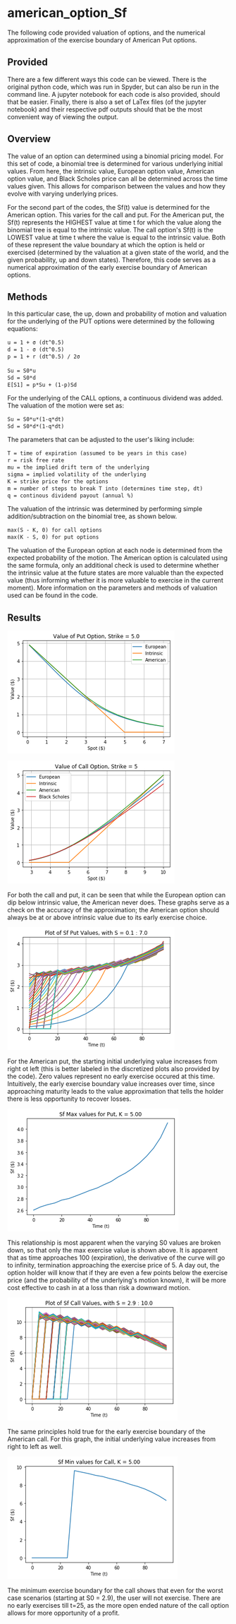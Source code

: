 # american_option_Sf
The following code provided valuation of options, and the numerical approximation of the exercise boundary of American Put options.

## Provided
There are a few different ways this code can be viewed. There is the original python code, which was run in Spyder, but can also be run in the command line. A jupyter notebook for each code is also provided, should that be easier. Finally, there is also a set of LaTex files (of the jupyter notebook) and their respective pdf outputs should that be the most convenient way of viewing the output.

## Overview
The value of an option can determined using a binomial pricing model. For this set of code, a binomial tree is determined for various underlying initial values. From here, the intrinsic value, European option value, American option value, and Black Scholes price can all be determined across the time values given. This allows for comparison between the values and how they evolve with varying underlying prices.

For the second part of the codes, the Sf(t) value is determined for the American option. This varies for the call and put. For the American put, the Sf(t) represents the HIGHEST value at time t for which the value along the binomial tree is equal to the intrinsic value. The call option's Sf(t) is the LOWEST value at time t where the value is equal to the intrinsic value. Both of these represent the value boundary at which the option is held or exercised (determined by the valuation at a given state of the world, and the given probability, up and down states). Therefore, this code serves as a numerical approximation of the early exercise boundary of American options.

## Methods
In this particular case, the up, down and probability of motion and valuation for the underlying of the PUT options were determined by the following equations:

    u = 1 + σ (dt^0.5)
    d = 1 - σ (dt^0.5)
    p = 1 + r (dt^0.5) / 2σ

    Su = S0*u
    Sd = S0*d
    E[S1] = p*Su + (1-p)Sd

For the underlying of the CALL options, a continuous dividend was added. The valuation of the motion were set as:

    Su = S0*u*(1-q*dt)
    Sd = S0*d*(1-q*dt)

The parameters that can be adjusted to the user's liking include:

    T = time of expiration (assumed to be years in this case)
    r = risk free rate
    mu = the implied drift term of the underlying
    sigma = implied volatility of the underlying
    K = strike price for the options
    m = number of steps to break T into (determines time step, dt)
    q = continous dividend payout (annual %)

The valuation of the intrinsic was determined by performing simple addition/subtraction on the binomial tree, as shown below.

    max(S - K, 0) for call options
    max(K - S, 0) for put options

The valuation of the European option at each node is determined from the expected probability of the motion. The American option is calculated using the same formula, only an additional check is used to determine whether the intrinsic value at the future states are more valuable than the expected value (thus informing whether it is more valuable to exercise in the current moment). More information on the parameters and methods of valuation used can be found in the code.

## Results
![American Put Comparison](https://github.com/austingriffith94/american_option_valuation/blob/master/amerPut/output_6_0.png "Value of Put Option")

![American Call Comparison](https://github.com/austingriffith94/american_option_valuation/blob/master/amerCall/output_6_0.png "Value of Call Option")

For both the call and put, it can be seen that while the European option can dip below intrinsic value, the American never does. These graphs serve as a check on the accuracy of the approximation; the American option should always be at or above intrinsic value due to its early exercise choice.

![American Put Boundary](https://github.com/austingriffith94/american_option_valuation/blob/master/amerPut/output_8_0.png "Early Exercise Boundary for Increasing Underlying of American Put")

For the American put, the starting initial underlying value increases from right ot left (this is better labeled in the discretized plots also provided by the code). Zero values represent no early exercise occured at this time. Intuitively, the early exercise boundary value increases over time, since approaching maturity leads to the value approximation that tells the holder there is less opportunity to recover losses.

![American Put Max](https://github.com/austingriffith94/american_option_valuation/blob/master/amerPut/output_9_0.png "Maximum Value of the Early Exercise Boundary of American Put")

This relationship is most apparent when the varying S0 values are broken down, so that only the max exercise value is shown above. It is apparent that as time approaches 100 (expiration), the derivative of the curve will go to infinity, termination approaching the exercise price of 5. A day out, the option holder will know that if they are even a few points below the exercise price (and the probability of the underlying's motion known), it will be more cost effective to cash in at a loss than risk a downward motion.

![American Call Boundary](https://github.com/austingriffith94/american_option_valuation/blob/master/amerCall/output_8_0.png "Early Exercise Boundary for Increasing Underlying of American Call, with Dividend")

The same principles hold true for the early exercise boundary of the American call. For this graph, the initial underlying value increases from right to left as well.

![American Call Min](https://github.com/austingriffith94/american_option_valuation/blob/master/amerCall/output_9_1.png "Minimum Value of the Early Exercise Boundary of American Call")

The minimum exercise boundary for the call shows that even for the worst case scenarios (starting at S0 = 2.9), the user will not exercise. There are no early exercises till t=25, as the more open ended nature of the call option allows for more opportunity of a profit.


